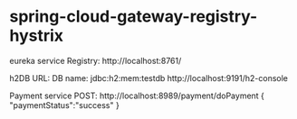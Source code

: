 # spring-cloud-gateway-registry-hystrix
eureka service Registry:
http://localhost:8761/

h2DB URL:
DB name: jdbc:h2:mem:testdb
http://localhost:9191/h2-console

Payment service
POST: http://localhost:8989/payment/doPayment
{
  "paymentStatus":"success"
}
